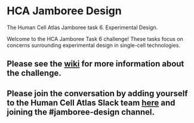 # HCA Jamboree Design
The Human Cell Atlas Jamboree task 6. Experimental Design.

Welcome to the HCA Jamboree Task 6 challenge!
These tasks focus on concerns surrounding experimental design in single-cell technologies.

## Please see the [wiki](https://github.com/TimothyTickle/hca_jamboree_design/wiki) for more information about the challenge.

## Please join the conversation by adding yourself to the Human Cell Atlas Slack team [here](http://join-slack.humancellatlas.org/) and joining the #jamboree-design channel.
